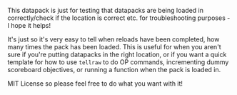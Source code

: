 This datapack is just for testing that datapacks are being loaded in correctly/check if the location is correct etc. for troubleshooting purposes - I hope it helps!

It's just so it's very easy to tell when reloads have been completed, how many times the pack has been loaded. This is useful for when you aren't sure if you're putting datapacks in the right location, or if you want a quick template for how to use `tellraw` to do OP commands, incrementing dummy scoreboard objectives, or running a function when the pack is loaded in. 

MIT License so please feel free to do what you want with it!
